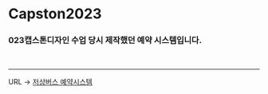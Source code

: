 # Capston2023
### 023캡스톤디자인 수업 당시 제작했던 예약 시스템입니다.
</br>
<hr>
 URL -> 
  <a href="https://port-0-capston2023-koh2xlio6xdum.sel4.cloudtype.app">저상버스 예약시스템 </a>

  
